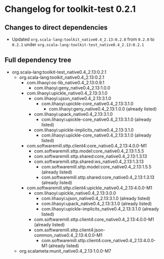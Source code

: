 # Changelog for toolkit-test 0.2.1

## Changes to direct dependencies
 - Updated `org.scala-lang:toolkit_native0.4_2.13:0.2.0` from `0.2.0` to `0.2.1` under `org.scala-lang:toolkit-test_native0.4_2.13:0.2.1`

## Full dependency tree

 - org.scala-lang:toolkit-test_native0.4_2.13:0.2.1
   - org.scala-lang:toolkit_native0.4_2.13:0.2.1
     - com.lihaoyi:os-lib_native0.4_2.13:0.9.1
       - com.lihaoyi:geny_native0.4_2.13:1.0.0
     - com.lihaoyi:upickle_native0.4_2.13:3.1.0
       - com.lihaoyi:ujson_native0.4_2.13:3.1.0
         - com.lihaoyi:upickle-core_native0.4_2.13:3.1.0
           - com.lihaoyi:geny_native0.4_2.13:1.0.0 (already listed)
       - com.lihaoyi:upack_native0.4_2.13:3.1.0
         - com.lihaoyi:upickle-core_native0.4_2.13:3.1.0 (already listed)
       - com.lihaoyi:upickle-implicits_native0.4_2.13:3.1.0
         - com.lihaoyi:upickle-core_native0.4_2.13:3.1.0 (already listed)
     - com.softwaremill.sttp.client4:core_native0.4_2.13:4.0.0-M1
       - com.softwaremill.sttp.model:core_native0.4_2.13:1.5.5
       - com.softwaremill.sttp.shared:core_native0.4_2.13:1.3.13
       - com.softwaremill.sttp.shared:ws_native0.4_2.13:1.3.13
         - com.softwaremill.sttp.model:core_native0.4_2.13:1.5.5 (already listed)
         - com.softwaremill.sttp.shared:core_native0.4_2.13:1.3.13 (already listed)
     - com.softwaremill.sttp.client4:upickle_native0.4_2.13:4.0.0-M1
       - com.lihaoyi:upickle_native0.4_2.13:3.0.0
         - com.lihaoyi:ujson_native0.4_2.13:3.1.0 (already listed)
         - com.lihaoyi:upack_native0.4_2.13:3.1.0 (already listed)
         - com.lihaoyi:upickle-implicits_native0.4_2.13:3.1.0 (already listed)
       - com.softwaremill.sttp.client4:core_native0.4_2.13:4.0.0-M1 (already listed)
       - com.softwaremill.sttp.client4:json-common_native0.4_2.13:4.0.0-M1
         - com.softwaremill.sttp.client4:core_native0.4_2.13:4.0.0-M1 (already listed)
   - org.scalameta:munit_native0.4_2.13:1.0.0-M7
